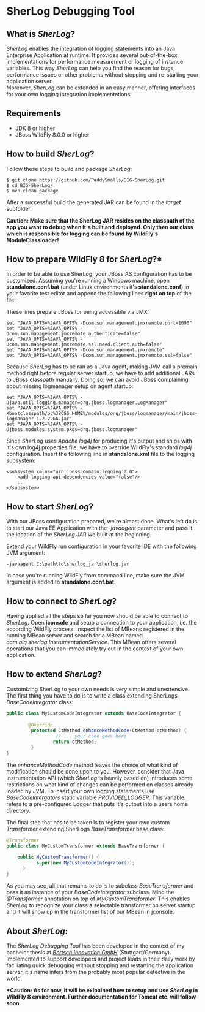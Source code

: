 # SherLog Debugging Tool #

## What is _SherLog_? ##
_SherLog_ enables the integration of logging statements into an Java Enterprise Application at runtime. It provides several out-of-the-box
implementations for performance measurement or logging of instance variables. This way _SherLog_ can help you find the reason for bugs, performance issues or other problems without stopping and re-starting your application server.  
Moreover, _SherLog_ can be extended in an easy manner, offering interfaces for your own logging integration implementations. 


## Requirements ##
* JDK 8 or higher
* JBoss WildFly 8.0.0 or higher


## How to build _SherLog_? ##
Follow these steps to build and package _SherLog_:
```
$ git clone https://github.com/PaddySmalls/BIG-SherLog.git
$ cd BIG-SherLog/
$ mvn clean package
```
After a successful build the generated JAR can be found in the _target_ subfolder.

__Caution: Make sure that the SherLog JAR resides on the classpath of the app you want to debug when it's built and deployed. Only then our class which is responsible for logging can be found by WildFly's ModuleClassloader!__


## How to prepare WildFly 8 for _SherLog_?* ##
In order to be able to use SherLog, your JBoss AS configuration has to be customized. Assuming you're running a Windows machine, open __standalone.conf.bat__  (under Linux environments it's __standalone.conf__) in your favorite test editor and append the following lines __right on top__ of the file:

These lines prepare JBoss for being accessible via JMX:
```
set "JAVA_OPTS=%JAVA_OPTS% -Dcom.sun.management.jmxremote.port=1090"
set "JAVA_OPTS=%JAVA_OPTS% -Dcom.sun.management.jmxremote.authenticate=false"
set "JAVA_OPTS=%JAVA_OPTS% -Dcom.sun.management.jmxremote.ssl.need.client.auth=false"
set "JAVA_OPTS=%JAVA_OPTS% -Dcom.sun.management.jmxremote"
set "JAVA_OPTS=%JAVA_OPTS% -Dcom.sun.management.jmxremote.ssl=false"
```

Because _SherLog_ has to be ran as a Java agent, making JVM call a premain method right before regular server startup, we have to add additional JARs to JBoss classpath manually. Doing so, we can avoid JBoss complaining about missing logmanager setup on agent startup:

```
set "JAVA_OPTS=%JAVA_OPTS% -Djava.util.logging.manager=org.jboss.logmanager.LogManager"
set "JAVA_OPTS=%JAVA_OPTS% -Xbootclasspath/p:%JBOSS_HOME%/modules/org/jboss/logmanager/main/jboss-logmanager-1.2.2.GA.jar"
set "JAVA_OPTS=%JAVA_OPTS% -Djboss.modules.system.pkgs=org.jboss.logmanager"
```

Since _SherLog_ uses _Apache log4j_ for producing it's output and ships with it's own log4j.properties file, we have to override WildFly's standard _log4j_ configuration. Insert the following line in __standalone.xml__ file to the logging subsystem:

```
<subsystem xmlns="urn:jboss:domain:logging:2.0">
	<add-logging-api-dependencies value="false"/>
	...
</subsystem>        
```

## How to start _SherLog_? ##
With our JBoss configuration prepared, we're almost done. What's left do is to start our Java EE Application with the _-javaagent_ parameter and pass it the location of the _SherLog_ JAR we built at the beginning.

Extend your WildFly run configuration in your favorite IDE with the following JVM argument:
```
-javaagent:C:\path\to\sherlog_jar\sherlog.jar
```
In case you're running WildFly from command line, make sure the JVM argument is added to __standalone.conf.bat__.


## How to connect to _SherLog_? ##
Having applied all the steps so far you now should be able to connect to _SherLog_. Open __jconsole__ and setup a connection to your application, i.e. the according WildFly process. Inspect the list of MBeans registered in the running MBean server and search for a MBean named _com.big.sherlog.InstrumentationService_.
This MBean offers several operations that you can immediately try out in the context of your own application.


## How to extend _SherLog_? ##
Customizing SherLog to your own needs is very simple and unextensive. The first thing you have to do is to write a class extending
SherLogs _BaseCodeIntegrator_ class:

```java
public class MyCustomCodeIntegrator extends BaseCodeIntegrator {
     
     	@Override
	     protected CtMethod enhanceMethodCode(CtMethod ctMethod) {
	              // ... your code goes here	       
		         return ctMethod;
	     }
}
```

The _enhanceMethodCode_ method leaves the choice of what kind of modification should be done upon to you. However, consider
that Java Instrumentation API (which _SherLog_ is heavily based on) introduces some restrictions on what kind of changes 
can be performed on classes already loaded by JVM. To insert your own logging statements use _BaseCodeIntergators_ static variable _PROVIDED_LOGGER_.
This variable refers to a pre-configured Logger that puts it's output into a users home directory.

The final step that has to be taken is to register your own custom _Transformer_ extending SherLogs _BaseTransformer_ base class:

```java
@Transformer
public class MyCustomTransformer extends BaseTransformer {

  	public MyCustomTransformer() {
		   super(new MyCustomCodeIntegrator());
	  }
}
```
As you may see, all that remains to do is to subclass _BaseTransformer_ and pass it an instance of your _BaseCodeIntegrator_ subclass.
Mind the _@Transformer_ annotation on top of _MyCustomTransformer_. This enables _SherLog_ to recognize your class a selectable
transformer on server startup and it will show up in the transformer list of our MBean in jconsole.


## About _SherLog_:
The _SherLog Debugging Tool_ has been developed in the context of my bachelor thesis at [_Bertsch Innovation GmbH_](http://bertschinnovation.com/) (Stuttgart/Germany). 
Implemented to support developers and project leads in their daily work by faciliating quick debugging without stopping and restarting the application
server, it's name infers from the probably most popular detective in the world.


 __*Caution: As for now, it will be exlpained how to setup and use _SherLog_ in WildFly 8 environment. Further documentation for Tomcat etc. will follow soon.__
